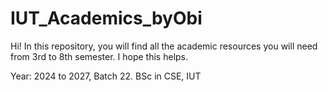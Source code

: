 # IUT_Academics_byObi
<p> Hi! In this repository, you will find all the academic resources you will need from 3rd to 8th semester. I hope this helps. </p>
<p>
Year: 2024 to 2027, Batch 22. 
BSc in CSE, IUT 
</p>
